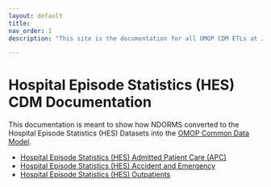 ```yaml
---
layout: default
title: 
nav_order: 1
description: "This site is the documentation for all OMOP CDM ETLs at Janssen Research & Development"

---
```


# Hospital Episode Statistics (HES) CDM Documentation

This documentation is meant to show how NDORMS converted to the Hospital Episode Statistics (HES) Datasets into the [OMOP Common Data Model](https://ohdsi.github.io/CommonDataModel).

* [Hospital Episode Statistics (HES) Admitted Patient Care (APC)](https://oxford-pharmacoepi.github.io/etl_ndorms/docs/HES_APC)
* [Hospital Episode Statistics (HES) Accident and Emergency](https://github.com/oxford-pharmacoepi/etl_ndorms)
* [Hospital Episode Statistics (HES) Outpatients](https://github.com/oxford-pharmacoepi/etl_ndorms)
